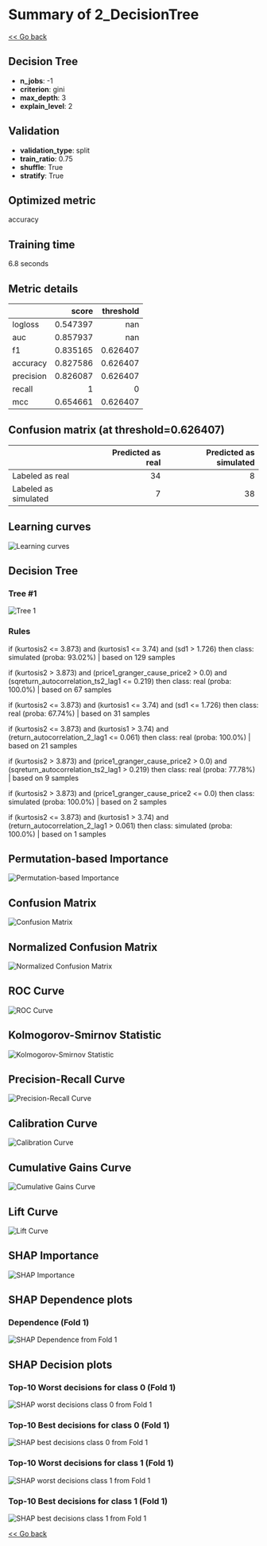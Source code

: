 # Summary of 2_DecisionTree

[<< Go back](../README.md)


## Decision Tree
- **n_jobs**: -1
- **criterion**: gini
- **max_depth**: 3
- **explain_level**: 2

## Validation
 - **validation_type**: split
 - **train_ratio**: 0.75
 - **shuffle**: True
 - **stratify**: True

## Optimized metric
accuracy

## Training time

6.8 seconds

## Metric details
|           |    score |   threshold |
|:----------|---------:|------------:|
| logloss   | 0.547397 |  nan        |
| auc       | 0.857937 |  nan        |
| f1        | 0.835165 |    0.626407 |
| accuracy  | 0.827586 |    0.626407 |
| precision | 0.826087 |    0.626407 |
| recall    | 1        |    0        |
| mcc       | 0.654661 |    0.626407 |


## Confusion matrix (at threshold=0.626407)
|                      |   Predicted as real |   Predicted as simulated |
|:---------------------|--------------------:|-------------------------:|
| Labeled as real      |                  34 |                        8 |
| Labeled as simulated |                   7 |                       38 |

## Learning curves
![Learning curves](learning_curves.png)

## Decision Tree 

### Tree #1
![Tree 1](learner_fold_0_tree.svg)

### Rules

if (kurtosis2 <= 3.873) and (kurtosis1 <= 3.74) and (sd1 > 1.726) then class: simulated (proba: 93.02%) | based on 129 samples

if (kurtosis2 > 3.873) and (price1_granger_cause_price2 > 0.0) and (sqreturn_autocorrelation_ts2_lag1 <= 0.219) then class: real (proba: 100.0%) | based on 67 samples

if (kurtosis2 <= 3.873) and (kurtosis1 <= 3.74) and (sd1 <= 1.726) then class: real (proba: 67.74%) | based on 31 samples

if (kurtosis2 <= 3.873) and (kurtosis1 > 3.74) and (return_autocorrelation_2_lag1 <= 0.061) then class: real (proba: 100.0%) | based on 21 samples

if (kurtosis2 > 3.873) and (price1_granger_cause_price2 > 0.0) and (sqreturn_autocorrelation_ts2_lag1 > 0.219) then class: real (proba: 77.78%) | based on 9 samples

if (kurtosis2 > 3.873) and (price1_granger_cause_price2 <= 0.0) then class: simulated (proba: 100.0%) | based on 2 samples

if (kurtosis2 <= 3.873) and (kurtosis1 > 3.74) and (return_autocorrelation_2_lag1 > 0.061) then class: simulated (proba: 100.0%) | based on 1 samples





## Permutation-based Importance
![Permutation-based Importance](permutation_importance.png)
## Confusion Matrix

![Confusion Matrix](confusion_matrix.png)


## Normalized Confusion Matrix

![Normalized Confusion Matrix](confusion_matrix_normalized.png)


## ROC Curve

![ROC Curve](roc_curve.png)


## Kolmogorov-Smirnov Statistic

![Kolmogorov-Smirnov Statistic](ks_statistic.png)


## Precision-Recall Curve

![Precision-Recall Curve](precision_recall_curve.png)


## Calibration Curve

![Calibration Curve](calibration_curve_curve.png)


## Cumulative Gains Curve

![Cumulative Gains Curve](cumulative_gains_curve.png)


## Lift Curve

![Lift Curve](lift_curve.png)



## SHAP Importance
![SHAP Importance](shap_importance.png)

## SHAP Dependence plots

### Dependence (Fold 1)
![SHAP Dependence from Fold 1](learner_fold_0_shap_dependence.png)

## SHAP Decision plots

### Top-10 Worst decisions for class 0 (Fold 1)
![SHAP worst decisions class 0 from Fold 1](learner_fold_0_shap_class_0_worst_decisions.png)
### Top-10 Best decisions for class 0 (Fold 1)
![SHAP best decisions class 0 from Fold 1](learner_fold_0_shap_class_0_best_decisions.png)
### Top-10 Worst decisions for class 1 (Fold 1)
![SHAP worst decisions class 1 from Fold 1](learner_fold_0_shap_class_1_worst_decisions.png)
### Top-10 Best decisions for class 1 (Fold 1)
![SHAP best decisions class 1 from Fold 1](learner_fold_0_shap_class_1_best_decisions.png)

[<< Go back](../README.md)
